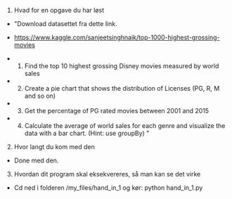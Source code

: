 1. Hvad for en opgave du har løst
 - "Download datasettet fra dette link.
 - https://www.kaggle.com/sanjeetsinghnaik/top-1000-highest-grossing-movies 

 - 1. Find the top 10 highest grossing Disney movies measured by world sales 

 - 2. Create a pie chart that shows the distribution of Licenses (PG, R, M and so on)

 - 3. Get the percentage of PG rated movies between 2001 and 2015

 - 4. Calculate the average of world sales for each genre and visualize the data with a bar chart. (Hint: use groupBy)
"


2. Hvor langt du kom med den
 - Done med den.

3. Hvordan dit program skal eksekvereres, så man kan se det virke

 - Cd ned i folderen /my_files/hand_in_1 og kør: python hand_in_1.py
